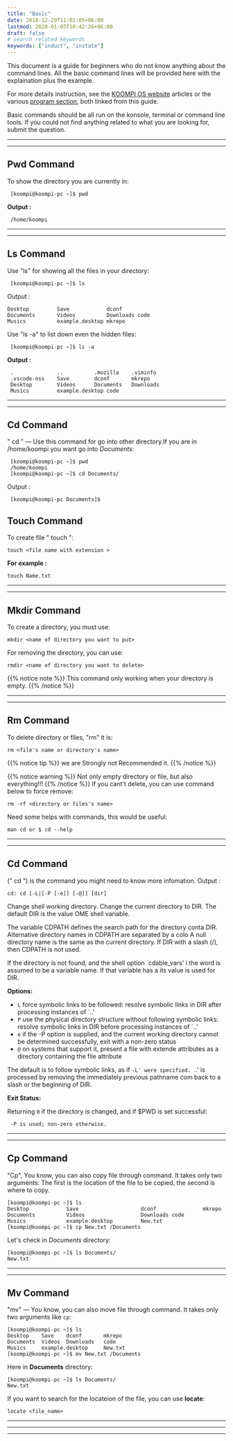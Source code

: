 ```yaml
---
title: "Basic"
date: 2018-12-29T11:02:05+06:00
lastmod: 2020-01-05T10:42:26+06:00
draft: false
# search related keywords
keywords: ["induct", "instate"]
---
```


This document is a guide for beginners who do not know anything about the command lines. All the basic command lines will be provided here with the explaination plus the example.

For more details instruction, see the [KOOMPI OS website](www.koompi.org) articles or the various [program section](www.koompi.org/applications/), both linked from this guide.

Basic commands should be all run on the konsole, terminal or command line tools. If you could not find anything related to what you are looking for, submit the question.

---
---

## Pwd Command
To show the directory you are currently in:
```
 [koompi@koompi-pc ~]$ pwd
```
**Output :**
```
 /home/koompi
```
---
---
## Ls Command
Use "ls" for showing all the files in your directory:
```
 [koompi@koompi-pc ~]$ ls
```
Output :
```
Desktop         Save            dconf           
Documents       Videos          Downloads code 
Musics          example.desktop mkrepo 
```
Use "ls -a" to list down even the hidden files:
```
 [koompi@koompi-pc ~]$ ls -a
```
**Output :**
```
 .              ..          .mozilla    .viminfo
 .vscode-oss    Save        dconf       mkrepo 
 Desktop        Videos      Documents   Downloads 
 Musics         example.desktop code
```
---
---

## Cd Command
" cd " ― Use this command for go into other directory.If you are in /home/koompi you want go into 
*Documents*:
```
 [koompi@koompi-pc ~]$ pwd
 /home/koompi
 [koompi@koompi-pc ~]$ cd Documents/
```
Output :
```
 [koompi@koompi-pc Documents]$
```
## Touch Command
To create file " touch ":
```
touch <file name with extension >
```
**For example :**
```
touch Name.txt
```

---
---

## Mkdir Command
To create a directory, you must use:
``` 
mkdir <name of directory you want to put>
```
For removing the directory, you can use:
```
rmdir <name of directory you want to delete>
```
{{% notice note %}}
This command only working when your directory is empty.
{{% /notice %}}

---
---

## Rm Command
To delete directory or files, "rm" it is:
```text
rm <file's name or directory's name>
```
{{% notice tip %}}
we are Strongly not Recommended it.
{{% /notice %}}

{{% notice warning %}}
Not only empty directory or file, but also everything!!!
{{% /notice %}}
If you cant't delete, you can use command below to force remove:
```
rm -rf <directory or files's name>
```
Need some helps with commands, this would be useful:
```
man cd or $ cd --help
```
---
--- 
## Cd Command
(" cd ") is the command you might need to know more infomation.
Output :
```shell
cd: cd [-L|[-P [-e]] [-@]] [dir]
```
Change shell working directory.
Change the current directory to DIR. The default DIR is the value 
 OME shell variable.
 
The variable CDPATH defines the search path for the directory conta
DIR. Alternative directory names in CDPATH are separated by a colo
A null directory name is the same as the current directory. If DIR
with a slash (/), then CDPATH is not used.
 
If the directory is not found, and the shell option `cdable_vars' i
the word is assumed to be a variable name. If that variable has a
its value is used for DIR.

**Options:**
 - `L` force symbolic links to be followed: resolve symbolic
 links in DIR after processing instances of `..'
 - `P` use the physical directory structure without following
 symbolic links: resolve symbolic links in DIR before
 processing instances of `..'
 - `e` if the -P option is supplied, and the current working
 directory cannot be determined successfully, exit with
 a non-zero status
 - `@` on systems that support it, present a file with extende
 attributes as a directory containing the file attribute

The default is to follow symbolic links, as if `-L' were specified.
`..' is processed by removing the immediately previous pathname com
back to a slash or the beginning of DIR.

**Exit Status:**
 
Returning `0` if the directory is changed, and if $PWD is set successful:
```
 -P is used; non-zero otherwise.
```
---
---
## Cp Command
"Cp", You know, you can also copy file through command. It takes only two arguments: The first is the location of the file to be copied, the second is where to copy.
```shell
[koompi@koompi-pc ~]$ ls
Desktop            Save                    dconf               mkrepo
Documents          Videos                  Downloads code
Musics             example.desktop         New.txt
[koompi@koompi-pc ~]$ cp New.txt /Documents
```
Let's check in *Documents* directory:
```
[koompi@koompi-pc ~]$ ls Documents/
New.txt
```

---
---

## Mv Command
"mv" ― You know, you can also move file through command. It takes only two arguments like `cp`:
```shell
[koompi@koompi-pc ~]$ ls
Desktop    Save    dconf       mkrepo 
Documents  Videos  Downloads   code 
Musics     example.desktop     New.txt
[koompi@koompi-pc ~]$ mv New.txt /Documents
```
Here in **Documents** directory:
```
[koompi@koompi-pc ~]$ ls Documents/
New.txt
```
If you want to search for the locateion of the file, you can use **locate**:
```
locate <file_name>
```
---


----
----